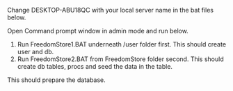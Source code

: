 Change DESKTOP-ABU18QC with your local server name in the bat files below.

Open Command prompt window in admin mode and run below.

1) Run FreedomStore1.BAT underneath /user folder first. This should create user and db.
2) Run FreedomStore2.BAT from FreedomStore folder second. This should create db tables, procs and seed the data in the table.

This should prepare the database. 